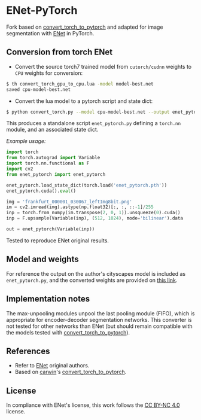 # ENet-PyTorch
Fork based on [convert_torch_to_pytorch](https://github.com/clcarwin/convert_torch_to_pytorch) and adapted for image segmentation with [ENet](https://github.com/e-lab/ENet-training) in PyTorch.

## Conversion from torch ENet
* Convert the source torch7 trained model from `cutorch/cudnn` weights to `CPU` weights for conversion:

```bash
$ th convert_torch_gpu_to_cpu.lua -model model-best.net
saved cpu-model-best.net
```

* Convert the lua model to a pytorch script and state dict:

```bash
$ python convert_torch.py --model cpu-model-best.net --output enet_pytorch
```
This produces a standalone script `enet_pytorch.py` defining a `torch.nn` module, and an associated state dict.

*Example usage:*
```python
import torch
from torch.autograd import Variable
import torch.nn.functional as F
import cv2
from enet_pytorch import enet_pytorch

enet_pytorch.load_state_dict(torch.load('enet_pytorch.pth'))
enet_pytorch.cuda().eval()

img = 'frankfurt_000001_030067_leftImg8bit.png'
im = cv2.imread(img).astype(np.float32)[:, :, ::-1]/255
inp = torch.from_numpy(im.transpose(2, 0, 1)).unsqueeze(0).cuda()
inp = F.upsample(Variable(inp), (512, 1024), mode='bilinear').data

out = enet_pytorch(Variable(inp))
```

Tested to reproduce ENet original results. 

## Model and weights
For reference the output on the author's cityscapes model is included as `enet_pytorch.py`, and the converted weights are provided on [this link](https://drive.google.com/open?id=1GQU0EvaS7PBtCRG-cl1M0D_QkWjd2Bzf).

## Implementation notes
The max-unpooling modules unpool the last pooling module (FIFO), which is appropriate for encoder-decoder segmentation networks. This converter is not tested for other networks than ENet (but should remain compatible with the models tested with [convert_torch_to_pytorch](https://github.com/clcarwin/convert_torch_to_pytorch)).


## References
* Refer to [ENet](https://github.com/e-lab/ENet-training) original authors.
* Based on [carwin](https://github.com/clcarwin)'s [convert_torch_to_pytorch](https://github.com/clcarwin/convert_torch_to_pytorch).

## License
In compliance with ENet's license, this work follows the [CC BY-NC 4.0](http://creativecommons.org/licenses/by-nc/4.0/) license.

